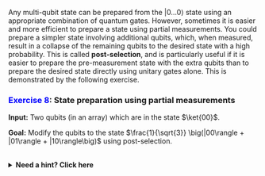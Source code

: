 ﻿Any multi-qubit state can be prepared from the $|0...0\rangle$ state using an appropriate combination of quantum gates. 
However, sometimes it is easier and more efficient to prepare a state using partial measurements. 
You could prepare a simpler state involving additional qubits, which, when measured, result in a collapse of the remaining qubits to the desired state with a high probability. This is called **post-selection**, and is particularly useful if it is easier to prepare the pre-measurement state with the extra qubits than to prepare the desired state directly using unitary gates alone. This is demonstrated by the following exercise.

### <span style="color:blue">Exercise 8</span>: State preparation using partial measurements

**Input:** Two qubits (in an array) which are in the state $\ket{00}$.

**Goal:**  Modify the qubits to the state $\frac{1}{\sqrt{3}} \big(|00\rangle + |01\rangle + |10\rangle\big)$ using post-selection.

<br/>
<details>
  <summary><b>Need a hint? Click here</b></summary>
  Consider a 3-qubit state $\frac{1}{2}(|00\rangle + |01\rangle + |11\rangle) \otimes |0\rangle + \frac{1}{2} |11\rangle \otimes |1\rangle$.
  What happens when one measures the third qubit?
</details>
